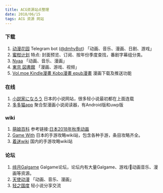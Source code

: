```yaml
---
title: ACG资源站点整理
date: 2018/06/15
tags: ACG 资源 网站
---
```


<!--more-->

### 下载 ###

1. [动漫花园](https://share.dmhy.org/) Telegram bot ([@dmhyBot](https://t.me/dmhyBot)) 「动画、音乐、漫画、日剧、游戏」
2. [蜜柑计划](https://mikanani.me/) 特点: 封面预览、订阅、按年份季度查找，番剧字幕组分类。
3. [Nyaa](https://nyaa.si/) 「动画、音乐、漫画」
4. [東京 図書館](https://www.tokyotosho.info/) 「漫画、游戏、视频」
5. [Vol.moe Kindle漫畫 Kobo漫畫 epub漫畫](https://vol.moe/) 漫画下载及推送功能

### 在线 ###
1. [小説家になろう](http://syosetu.com/) 日本的小说网站，很多轻小说最初都在上面连载   
2. [多多猫app](http://ddcat.noear.org/) 聚合型漫画小说阅读器，有Android版和uwp版

### wiki ###
1. [萌娘百科](https://zh.moegirl.org/) 参考链接:[日本2018年秋季动画](https://zh.moegirl.org/%E6%97%A5%E6%9C%AC2018%E5%B9%B4%E7%A7%8B%E5%AD%A3%E5%8A%A8%E7%94%BB)
2. [Game With](https://gamewith.jp/) 日本的手游攻略wiki站，包含各种手游，条目攻略齐全。
3. [着迷wiki](http://wiki.joyme.com/) 国内的手游攻略wiki站


### 论坛 ###
1. [绯月Galgame](http://bbs.2dkf.com/) Galgame论坛，论坛内有大量Galgame、游戏/动画音乐、漫画等资源。
2. [天使动漫](http://www.tsdm.me/forum.php) 「动画、音乐、漫画」
3. [轻之国度](https://www.lightnovel.cn/forum.php) 轻小说分享交流